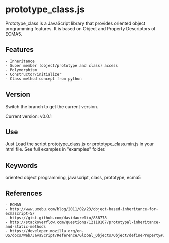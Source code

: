 prototype_class.js
==================

Prototype_class is a JavaScript library that provides oriented object programming features.
It is based on Object and Property Descriptors of ECMA5.

Features
--------

    - Inheritance
    - Super member (object/prototype and class) access
    - Polymorphism
    - Constructor/initializer
    - Class method concept from python

Version
-------

Switch the branch to get the current version.

Current version: v0.0.1

Use
---

Just Load the script prototype_class.js or prototype_class.min.js in your html file. See full examples in "examples" folder.

Keywords
--------

oriented object programming, javascript, class, prototype, ecma5

References
----------

    - ECMA5
    - http://www.uxebu.com/blog/2011/02/23/object-based-inheritance-for-ecmascript-5/
    - https://gist.github.com/davidaurelio/838778
    - http://stackoverflow.com/questions/12118107/prototypal-inheritance-and-static-methods
    - https://developer.mozilla.org/en-US/docs/Web/JavaScript/Reference/Global_Objects/Object/defineProperty#Description
